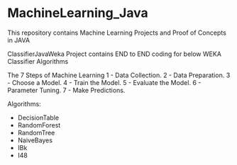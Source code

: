 # MachineLearning_Java
This repository contains Machine Learning Projects and Proof of Concepts in JAVA

ClassifierJavaWeka Project contains END to END coding for below WEKA Classifier Algorithms

The 7 Steps of Machine Learning
1 - Data Collection.
2 - Data Preparation.
3 - Choose a Model.
4 - Train the Model.
5 - Evaluate the Model.
6 - Parameter Tuning.
7 - Make Predictions.

Algorithms:
* DecisionTable
* RandomForest 
* RandomTree
* NaiveBayes
* IBk  
* I48
